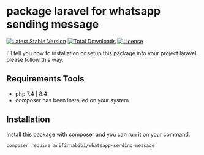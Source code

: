 
# package laravel for whatsapp sending message

[![Latest Stable Version](https://poser.pugx.org/hnhdigital-os/laravel-html-builder/v/stable.svg)](https://packagist.org/packages/hnhdigital-os/laravel-html-builder) [![Total Downloads](https://poser.pugx.org/hnhdigital-os/laravel-html-builder/downloads.svg)](https://packagist.org/packages/hnhdigital-os/laravel-html-builder) [![License](https://poser.pugx.org/hnhdigital-os/laravel-html-builder/license.svg)](https://packagist.org/packages/hnhdigital-os/laravel-html-builder)

I'll tell you how to installation or setup this package into your project laravel, please follow this way.

## Requirements Tools

- php 7.4 | 8.4
- composer has been installed on your system

## Installation

Install this package with [composer](https://getcomposer.org/) and you can run it on your command.

```bash
composer require arifinhabibi/whatsapp-sending-message
```
    
